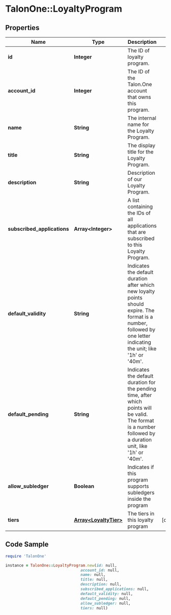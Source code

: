 # TalonOne::LoyaltyProgram

## Properties

Name | Type | Description | Notes
------------ | ------------- | ------------- | -------------
**id** | **Integer** | The ID of loyalty program. | 
**account_id** | **Integer** | The ID of the Talon.One account that owns this program. | 
**name** | **String** | The internal name for the Loyalty Program. | 
**title** | **String** | The display title for the Loyalty Program. | 
**description** | **String** | Description of our Loyalty Program. | 
**subscribed_applications** | **Array&lt;Integer&gt;** | A list containing the IDs of all applications that are subscribed to this Loyalty Program. | 
**default_validity** | **String** | Indicates the default duration after which new loyalty points should expire. The format is a number, followed by one letter indicating the unit; like &#39;1h&#39; or &#39;40m&#39;. | 
**default_pending** | **String** | Indicates the default duration for the pending time, after which points will be valid. The format is a number followed by a duration unit, like &#39;1h&#39; or &#39;40m&#39;. | 
**allow_subledger** | **Boolean** | Indicates if this program supports subledgers inside the program | 
**tiers** | [**Array&lt;LoyaltyTier&gt;**](LoyaltyTier.md) | The tiers in this loyalty program | [optional] 

## Code Sample

```ruby
require 'TalonOne'

instance = TalonOne::LoyaltyProgram.new(id: null,
                                 account_id: null,
                                 name: null,
                                 title: null,
                                 description: null,
                                 subscribed_applications: null,
                                 default_validity: null,
                                 default_pending: null,
                                 allow_subledger: null,
                                 tiers: null)
```


